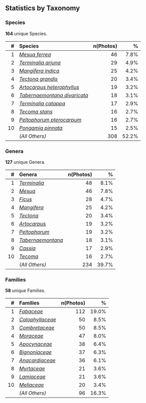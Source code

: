 ## Statistics by Taxonomy

### Species

**164** unique Species.

| # | Species | n(Photos) | % |
| ---: | :--- | ---: | ---: |
| 1 | [*Mesua ferrea*](https://en.wikipedia.org/wiki/Mesua_ferrea) | 46 | 7.8% |
| 2 | [*Terminalia arjuna*](https://en.wikipedia.org/wiki/Terminalia_arjuna) | 29 | 4.9% |
| 3 | [*Mangifera indica*](https://en.wikipedia.org/wiki/Mangifera_indica) | 25 | 4.2% |
| 4 | [*Tectona grandis*](https://en.wikipedia.org/wiki/Tectona_grandis) | 20 | 3.4% |
| 5 | [*Artocarpus heterophyllus*](https://en.wikipedia.org/wiki/Artocarpus_heterophyllus) | 19 | 3.2% |
| 6 | [*Tabernaemontana divaricata*](https://en.wikipedia.org/wiki/Tabernaemontana_divaricata) | 18 | 3.1% |
| 7 | [*Terminalia catappa*](https://en.wikipedia.org/wiki/Terminalia_catappa) | 17 | 2.9% |
| 8 | [*Tecoma stans*](https://en.wikipedia.org/wiki/Tecoma_stans) | 16 | 2.7% |
| 9 | [*Peltophorum pterocarpum*](https://en.wikipedia.org/wiki/Peltophorum_pterocarpum) | 16 | 2.7% |
| 10 | [*Pongamia pinnata*](https://en.wikipedia.org/wiki/Pongamia_pinnata) | 15 | 2.5% |
|  | *(All Others)* | 308 | 52.2% |

### Genera

**127** unique Genera.

| # | Genera | n(Photos) | % |
| ---: | :--- | ---: | ---: |
| 1 | [*Terminalia*](https://en.wikipedia.org/wiki/Terminalia) | 48 | 8.1% |
| 2 | [*Mesua*](https://en.wikipedia.org/wiki/Mesua) | 46 | 7.8% |
| 3 | [*Ficus*](https://en.wikipedia.org/wiki/Ficus) | 28 | 4.7% |
| 4 | [*Mangifera*](https://en.wikipedia.org/wiki/Mangifera) | 25 | 4.2% |
| 5 | [*Tectona*](https://en.wikipedia.org/wiki/Tectona) | 20 | 3.4% |
| 6 | [*Artocarpus*](https://en.wikipedia.org/wiki/Artocarpus) | 19 | 3.2% |
| 7 | [*Peltophorum*](https://en.wikipedia.org/wiki/Peltophorum) | 19 | 3.2% |
| 8 | [*Tabernaemontana*](https://en.wikipedia.org/wiki/Tabernaemontana) | 18 | 3.1% |
| 9 | [*Cassia*](https://en.wikipedia.org/wiki/Cassia) | 17 | 2.9% |
| 10 | [*Tecoma*](https://en.wikipedia.org/wiki/Tecoma) | 16 | 2.7% |
|  | *(All Others)* | 234 | 39.7% |

### Families

**58** unique Families.

| # | Families | n(Photos) | % |
| ---: | :--- | ---: | ---: |
| 1 | [*Fabaceae*](https://en.wikipedia.org/wiki/Fabaceae) | 112 | 19.0% |
| 2 | [*Calophyllaceae*](https://en.wikipedia.org/wiki/Calophyllaceae) | 50 | 8.5% |
| 3 | [*Combretaceae*](https://en.wikipedia.org/wiki/Combretaceae) | 50 | 8.5% |
| 4 | [*Moraceae*](https://en.wikipedia.org/wiki/Moraceae) | 47 | 8.0% |
| 5 | [*Apocynaceae*](https://en.wikipedia.org/wiki/Apocynaceae) | 38 | 6.4% |
| 6 | [*Bignoniaceae*](https://en.wikipedia.org/wiki/Bignoniaceae) | 37 | 6.3% |
| 7 | [*Anacardiaceae*](https://en.wikipedia.org/wiki/Anacardiaceae) | 36 | 6.1% |
| 8 | [*Myrtaceae*](https://en.wikipedia.org/wiki/Myrtaceae) | 21 | 3.6% |
| 9 | [*Lamiaceae*](https://en.wikipedia.org/wiki/Lamiaceae) | 21 | 3.6% |
| 10 | [*Meliaceae*](https://en.wikipedia.org/wiki/Meliaceae) | 20 | 3.4% |
|  | *(All Others)* | 96 | 16.3% |
